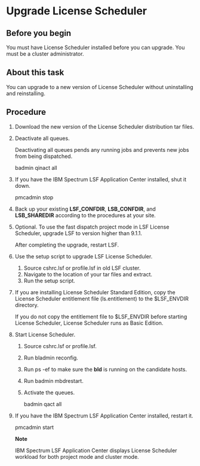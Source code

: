 # Upgrade License Scheduler

## Before you begin

You must have License Scheduler installed before you can upgrade. You must be a cluster administrator.

## About this task

You can upgrade to a new version of License Scheduler without uninstalling and reinstalling.

## Procedure

1. Download the new version of the License Scheduler distribution tar files.

2. Deactivate all queues.

   Deactivating all queues pends any running jobs and prevents new jobs from being dispatched.

   badmin qinact all

3. If you have the IBM Spectrum LSF Application Center installed, shut it down.

   pmcadmin stop

4. Back up your existing **LSF_CONFDIR**, **LSB_CONFDIR**, and **LSB_SHAREDIR** according to the procedures at your site.

5. Optional. To use the fast dispatch project mode in LSF License Scheduler, upgrade LSF to version higher than 9.1.1.

   After completing the upgrade, restart LSF.

6. Use the setup script to upgrade LSF License Scheduler.

   1. Source cshrc.lsf or profile.lsf in old LSF cluster.
   2. Navigate to the location of your tar files and extract.
   3. Run the setup script.

7. If you are installing License Scheduler Standard Edition, copy the License Scheduler entitlement file (ls.entitlement) to the $LSF_ENVDIR directory.

   If you do not copy the entitlement file to $LSF_ENVDIR before starting License Scheduler, License Scheduler runs as Basic Edition.

8. Start License Scheduler.

   1. Source cshrc.lsf or profile.lsf.

   2. Run bladmin reconfig.

   3. Run ps -ef to make sure the **bld** is running on the candidate hosts.

   4. Run badmin mbdrestart.

   5. Activate the queues.

      badmin qact all

9. If you have the IBM Spectrum LSF Application Center installed, restart it.

   pmcadmin start

   **Note**

   IBM Spectrum LSF Application Center displays License Scheduler workload for both project mode and cluster mode.